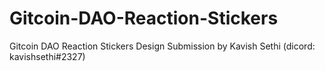 # Gitcoin-DAO-Reaction-Stickers
Gitcoin DAO Reaction Stickers
Design Submission by Kavish Sethi (dicord: kavishsethi#2327)

